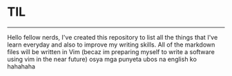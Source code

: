 # TIL
--------
Hello fellow nerds, I've created this repository to list all the things that I've learn everyday and also to improve my writing skills. All of the markdown files will be written in Vim (becaz im preparing myself to write a software using vim in the near future) osya mga punyeta ubos na english ko hahahaha

